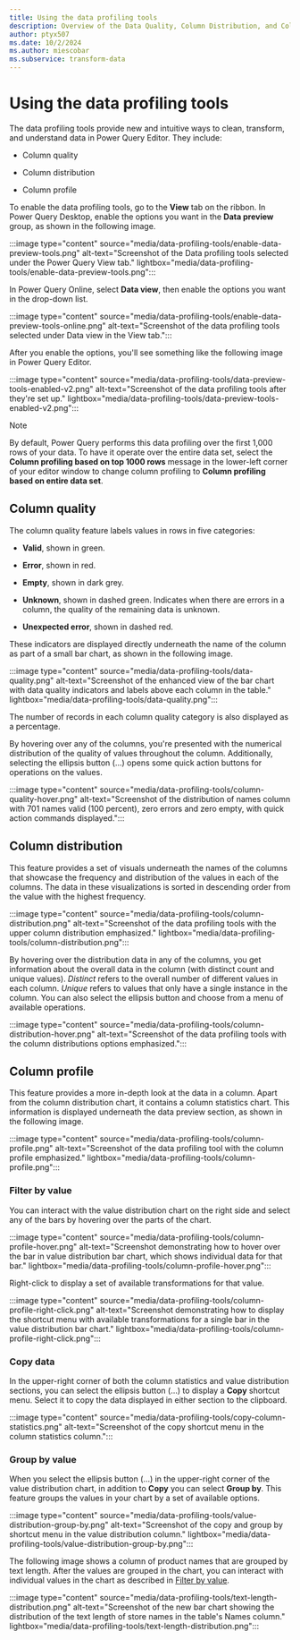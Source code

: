 ```yaml
---
title: Using the data profiling tools
description: Overview of the Data Quality, Column Distribution, and Column Profile features found inside the Power Query Editor
author: ptyx507
ms.date: 10/2/2024
ms.author: miescobar
ms.subservice: transform-data
---
```


# Using the data profiling tools

The data profiling tools provide new and intuitive ways to clean, transform, and understand data in Power Query Editor. They include:

* Column quality

* Column distribution

* Column profile

To enable the data profiling tools, go to the **View** tab on the ribbon. In Power Query Desktop, enable the options you want in the **Data preview** group, as shown in the following image.

:::image type="content" source="media/data-profiling-tools/enable-data-preview-tools.png" alt-text="Screenshot of the Data profiling tools selected under the Power Query View tab." lightbox="media/data-profiling-tools/enable-data-preview-tools.png":::

In Power Query Online, select **Data view**, then enable the options you want in the drop-down list.

:::image type="content" source="media/data-profiling-tools/enable-data-preview-tools-online.png" alt-text="Screenshot of the data profiling tools selected under Data view in the View tab.":::

After you enable the options, you'll see something like the following image in Power Query Editor.

:::image type="content" source="media/data-profiling-tools/data-preview-tools-enabled-v2.png" alt-text="Screenshot of the data profiling tools after they're set up." lightbox="media/data-profiling-tools/data-preview-tools-enabled-v2.png":::

> [!NOTE]
>By default, Power Query performs this data profiling over the first 1,000 rows of your data. To have it operate over the entire data set, select the **Column profiling based on top 1000 rows** message in the lower-left corner of your editor window to change column profiling to **Column profiling based on entire data set**.

## Column quality

The column quality feature labels values in rows in five categories:

* **Valid**, shown in green.

* **Error**, shown in red.

* **Empty**, shown in dark grey.

* **Unknown**, shown in dashed green. Indicates when there are errors in a column, the quality of the remaining data is unknown.

* **Unexpected error**, shown in dashed red.

These indicators are displayed directly underneath the name of the column as part of a small bar chart, as shown in the following image.

:::image type="content" source="media/data-profiling-tools/data-quality.png" alt-text="Screenshot of the enhanced view of the bar chart with data quality indicators and labels above each column in the table." lightbox="media/data-profiling-tools/data-quality.png":::

The number of records in each column quality category is also displayed as a percentage.

By hovering over any of the columns, you're presented with the numerical distribution of the quality of values throughout the column. Additionally, selecting the ellipsis button (...) opens some quick action buttons for operations on the values.

:::image type="content" source="media/data-profiling-tools/column-quality-hover.png" alt-text="Screenshot of the distribution of names column with 701 names valid (100 percent), zero errors and zero empty, with quick action commands displayed.":::

## Column distribution

This feature provides a set of visuals underneath the names of the columns that showcase the frequency and distribution of the values in each of the columns. The data in these visualizations is sorted in descending order from the value with the highest frequency.

:::image type="content" source="media/data-profiling-tools/column-distribution.png" alt-text="Screenshot of the data profiling tools with the upper column distribution emphasized." lightbox="media/data-profiling-tools/column-distribution.png":::

By hovering over the distribution data in any of the columns, you get information about the overall data in the column (with distinct count and unique values). *Distinct* refers to the overall number of different values in each column. *Unique* refers to values that only have a single instance in the column. You can also select the ellipsis button and choose from a menu of available operations.

:::image type="content" source="media/data-profiling-tools/column-distribution-hover.png" alt-text="Screenshot of the data profiling tools with the column distributions options emphasized.":::

## Column profile

This feature provides a more in-depth look at the data in a column. Apart from the column distribution chart, it contains a column statistics chart. This information is displayed underneath the data preview section, as shown in the following image.

:::image type="content" source="media/data-profiling-tools/column-profile.png" alt-text="Screenshot of the data profiling tool with the column profile emphasized." lightbox="media/data-profiling-tools/column-profile.png":::

### Filter by value

You can interact with the value distribution chart on the right side and select any of the bars by hovering over the parts of the chart.

:::image type="content" source="media/data-profiling-tools/column-profile-hover.png" alt-text="Screenshot demonstrating how to hover over the bar in value distribution bar chart, which shows individual data for that bar." lightbox="media/data-profiling-tools/column-profile-hover.png":::

Right-click to display a set of available transformations for that value.

:::image type="content" source="media/data-profiling-tools/column-profile-right-click.png" alt-text="Screenshot demonstrating how to display the shortcut menu with available transformations for a single bar in the value distribution bar chart." lightbox="media/data-profiling-tools/column-profile-right-click.png":::

### Copy data

In the upper-right corner of both the column statistics and value distribution sections, you can select the ellipsis button (...) to display a **Copy** shortcut menu. Select it to copy the data displayed in either section to the clipboard.

:::image type="content" source="media/data-profiling-tools/copy-column-statistics.png" alt-text="Screenshot of the copy shortcut menu in the column statistics column.":::

### Group by value

When you select the ellipsis button (...) in the upper-right corner of the value distribution chart, in addition to **Copy** you can select **Group by**. This feature groups the values in your chart by a set of available options.

:::image type="content" source="media/data-profiling-tools/value-distribution-group-by.png" alt-text="Screenshot of the copy and group by shortcut menu in the value distribution column." lightbox="media/data-profiling-tools/value-distribution-group-by.png":::

The following image shows a column of product names that are grouped by text length. After the values are grouped in the chart, you can interact with individual values in the chart as described in [Filter by value](#filter-by-value).

:::image type="content" source="media/data-profiling-tools/text-length-distribution.png" alt-text="Screenshot of the new bar chart showing the distribution of the text length of store names in the table's Names column." lightbox="media/data-profiling-tools/text-length-distribution.png":::
